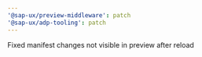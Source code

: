 ```yaml
---
'@sap-ux/preview-middleware': patch
'@sap-ux/adp-tooling': patch
---
```


Fixed manifest changes not visible in preview after reload
